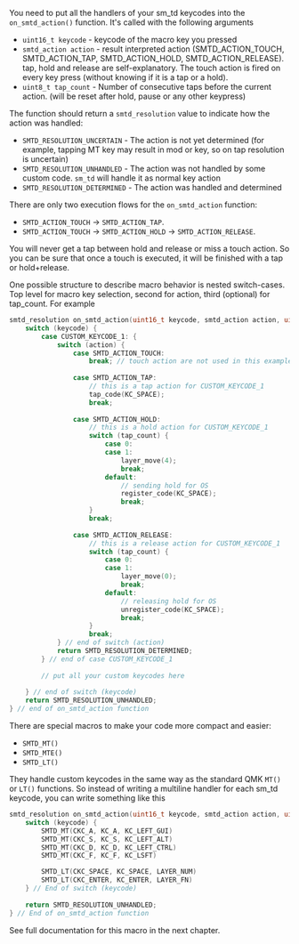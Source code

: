 You need to put all the handlers of your sm_td keycodes into the `on_smtd_action()` function. It's called with the following arguments
- `uint16_t keycode` - keycode of the macro key you pressed
- `smtd_action action` - result interpreted action (SMTD_ACTION_TOUCH, SMTD_ACTION_TAP, SMTD_ACTION_HOLD, SMTD_ACTION_RELEASE). tap, hold and release are self-explanatory. The touch action is fired on every key press (without knowing if it is a tap or a hold).
- `uint8_t tap_count` - Number of consecutive taps before the current action. (will be reset after hold, pause or any other keypress)

The function should return a `smtd_resolution` value to indicate how the action was handled:
- `SMTD_RESOLUTION_UNCERTAIN` - The action is not yet determined (for example, tapping MT key may result in mod or key, so on tap resolution is uncertain)
- `SMTD_RESOLUTION_UNHANDLED` - The action was not handled by some custom code. `sm_td` will handle it as normal key action
- `SMTD_RESOLUTION_DETERMINED` - The action was handled and determined

There are only two execution flows for the `on_smtd_action` function:
- `SMTD_ACTION_TOUCH` → `SMTD_ACTION_TAP`.
- `SMTD_ACTION_TOUCH` → `SMTD_ACTION_HOLD` → `SMTD_ACTION_RELEASE`.

You will never get a tap between hold and release or miss a touch action. So you can be sure that once a touch is executed, it will be finished with a tap or hold+release.

One possible structure to describe macro behavior is nested switch-cases. Top level for macro key selection, second for action, third (optional) for tap_count. For example

```c
smtd_resolution on_smtd_action(uint16_t keycode, smtd_action action, uint8_t tap_count) {
    switch (keycode) {
        case CUSTOM_KEYCODE_1: {
            switch (action) {
                case SMTD_ACTION_TOUCH:
                    break; // touch action are not used in this example  
                    
                case SMTD_ACTION_TAP: 
                    // this is a tap action for CUSTOM_KEYCODE_1
                    tap_code(KC_SPACE);
                    break;
                    
                case SMTD_ACTION_HOLD:
                    // this is a hold action for CUSTOM_KEYCODE_1
                    switch (tap_count) {
                        case 0:
                        case 1:
                            layer_move(4);
                            break;
                        default:
                            // sending hold for OS
                            register_code(KC_SPACE); 
                            break;
                    }
                    break;
                    
                case SMTD_ACTION_RELEASE:
                    // this is a release action for CUSTOM_KEYCODE_1
                    switch (tap_count) {
                        case 0:
                        case 1:
                            layer_move(0);
                            break;
                        default:
                            // releasing hold for OS
                            unregister_code(KC_SPACE);
                            break;
                    }
                    break;
            } // end of switch (action)
            return SMTD_RESOLUTION_DETERMINED;
        } // end of case CUSTOM_KEYCODE_1
            
        // put all your custom keycodes here
        
    } // end of switch (keycode)
    return SMTD_RESOLUTION_UNHANDLED;
} // end of on_smtd_action function
```

There are special macros to make your code more compact and easier:
- `SMTD_MT()`
- `SMTD_MTE()`
- `SMTD_LT()`

They handle custom keycodes in the same way as the standard QMK `MT()` or `LT()` functions.
So instead of writing a multiline handler for each sm_td keycode, you can write something like this

```c
smtd_resolution on_smtd_action(uint16_t keycode, smtd_action action, uint8_t tap_count) {
    switch (keycode) {
        SMTD_MT(CKC_A, KC_A, KC_LEFT_GUI)
        SMTD_MT(CKC_S, KC_S, KC_LEFT_ALT)
        SMTD_MT(CKC_D, KC_D, KC_LEFT_CTRL)
        SMTD_MT(CKC_F, KC_F, KC_LSFT)

        SMTD_LT(CKC_SPACE, KC_SPACE, LAYER_NUM)
        SMTD_LT(CKC_ENTER, KC_ENTER, LAYER_FN)
    } // End of switch (keycode)
    
    return SMTD_RESOLUTION_UNHANDLED;
} // End of on_smtd_action function
```

See full documentation for this macro in the next chapter.